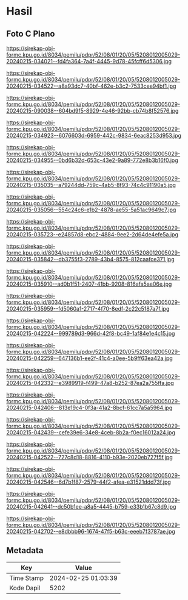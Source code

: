 # Hasil

## Foto C Plano

https://sirekap-obj-formc.kpu.go.id/8034/pemilu/pdpr/52/08/01/20/05/5208012005029-20240215-034021--fd4fa364-7a4f-4445-9d78-45fcff6d5306.jpg

https://sirekap-obj-formc.kpu.go.id/8034/pemilu/pdpr/52/08/01/20/05/5208012005029-20240215-034522--a8a93dc7-40bf-462e-b3c2-7533cee94bf1.jpg

https://sirekap-obj-formc.kpu.go.id/8034/pemilu/pdpr/52/08/01/20/05/5208012005029-20240215-090038--604bd9f5-8929-4e46-92bb-cb74b8f52576.jpg

https://sirekap-obj-formc.kpu.go.id/8034/pemilu/pdpr/52/08/01/20/05/5208012005029-20240215-034923--6076603d-6959-442c-9834-6eac8253d953.jpg

https://sirekap-obj-formc.kpu.go.id/8034/pemilu/pdpr/52/08/01/20/05/5208012005029-20240215-034955--0bd6b32d-653c-43e2-9a89-772e8b3b16f0.jpg

https://sirekap-obj-formc.kpu.go.id/8034/pemilu/pdpr/52/08/01/20/05/5208012005029-20240215-035035--a79244dd-759c-4ab5-8f93-74c4c91190a5.jpg

https://sirekap-obj-formc.kpu.go.id/8034/pemilu/pdpr/52/08/01/20/05/5208012005029-20240215-035056--554c24c6-e1b2-4878-ae55-5a51ac9649c7.jpg

https://sirekap-obj-formc.kpu.go.id/8034/pemilu/pdpr/52/08/01/20/05/5208012005029-20240215-035723--e24857d8-ebc2-4884-9ee2-2d64de4efe5a.jpg

https://sirekap-obj-formc.kpu.go.id/8034/pemilu/pdpr/52/08/01/20/05/5208012005029-20240215-035842--db3755f3-2789-43b4-8575-812caafce371.jpg

https://sirekap-obj-formc.kpu.go.id/8034/pemilu/pdpr/52/08/01/20/05/5208012005029-20240215-035910--ad0b1f51-2407-41bb-9208-816afa5ae06e.jpg

https://sirekap-obj-formc.kpu.go.id/8034/pemilu/pdpr/52/08/01/20/05/5208012005029-20240215-035959--fd5060a1-2717-4f70-8edf-2c22c5187a7f.jpg

https://sirekap-obj-formc.kpu.go.id/8034/pemilu/pdpr/52/08/01/20/05/5208012005029-20240215-042224--999789d3-966d-42f8-bc49-1af84e1e4c15.jpg

https://sirekap-obj-formc.kpu.go.id/8034/pemilu/pdpr/52/08/01/20/05/5208012005029-20240215-042259--647136b1-ee2f-41c4-a0ee-5b9ff63ea42a.jpg

https://sirekap-obj-formc.kpu.go.id/8034/pemilu/pdpr/52/08/01/20/05/5208012005029-20240215-042332--e3989919-f499-47a8-b252-87ea2a755ffa.jpg

https://sirekap-obj-formc.kpu.go.id/8034/pemilu/pdpr/52/08/01/20/05/5208012005029-20240215-042406--813e19c4-0f3a-41a2-8bcf-61cc7a5a5964.jpg

https://sirekap-obj-formc.kpu.go.id/8034/pemilu/pdpr/52/08/01/20/05/5208012005029-20240215-042439--cefe39e6-34e8-4ceb-8b2a-f0ec16012a24.jpg

https://sirekap-obj-formc.kpu.go.id/8034/pemilu/pdpr/52/08/01/20/05/5208012005029-20240215-042522--727c8d18-8816-4110-b93e-2020eb727f5f.jpg

https://sirekap-obj-formc.kpu.go.id/8034/pemilu/pdpr/52/08/01/20/05/5208012005029-20240215-042546--6d7b1f87-2579-44f2-afea-e31521ddd73f.jpg

https://sirekap-obj-formc.kpu.go.id/8034/pemilu/pdpr/52/08/01/20/05/5208012005029-20240215-042641--dc50b1ee-a8a5-4445-b759-e33b1b67c8d9.jpg

https://sirekap-obj-formc.kpu.go.id/8034/pemilu/pdpr/52/08/01/20/05/5208012005029-20240215-042702--e8dbbb96-1674-47f5-b63c-eeeb7f3787ae.jpg


## Metadata

| Key        | Value               |
| ---------- | ------------------- |
| Time Stamp | 2024-02-25 01:03:39 |
| Kode Dapil | 5202                |



